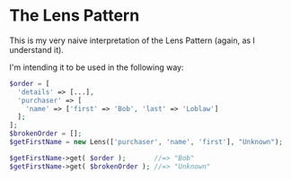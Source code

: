 # The Lens Pattern

This is my very naive interpretation of the Lens Pattern (again, as I understand it).

I'm intending it to be used in the following way:
```php
$order = [
  'details' => [...],
  'purchaser' => [
    'name' => ['first' => 'Bob', 'last' => 'Loblaw']
  ];
];
$brokenOrder = [];
$getFirstName = new Lens(['purchaser', 'name', 'first'], "Unknown");

$getFirstName->get( $order );       //=> "Bob"
$getFirstName->get( $brokenOrder ); //=> "Unknown"
```

